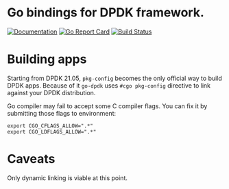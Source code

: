 # Go bindings for DPDK framework.
[![Documentation](https://godoc.org/github.com/yerden/go-dpdk?status.svg)](http://godoc.org/github.com/yerden/go-dpdk) [![Go Report Card](https://goreportcard.com/badge/github.com/yerden/go-dpdk)](https://goreportcard.com/report/github.com/yerden/go-dpdk) [![Build Status](https://github.com/yerden/go-dpdk/actions/workflows/unit.yml/badge.svg)](https://github.com/yerden/go-dpdk/actions/workflows/unit.yml)

# Building apps

Starting from DPDK 21.05, `pkg-config` becomes the only official way to build DPDK apps. Because of it `go-dpdk` uses `#cgo pkg-config` directive to link against your DPDK distribution.

Go compiler may fail to accept some C compiler flags. You can fix it by submitting those flags to environment:
```
export CGO_CFLAGS_ALLOW=".*"
export CGO_LDFLAGS_ALLOW=".*"
```

# Caveats
Only dynamic linking is viable at this point.
